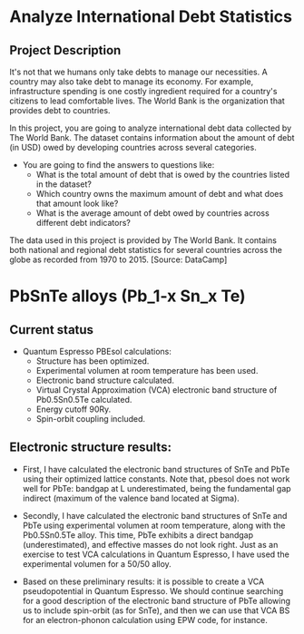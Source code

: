 Analyze International Debt Statistics
==========================

Project Description
--------------

It's not that we humans only take debts to manage our necessities.
A country may also take debt to manage its economy. For example,
 infrastructure spending is one costly ingredient required for a
 country's citizens to lead comfortable lives. The World Bank is the organization that provides debt to countries.

In this project, you are going to analyze international debt data collected by The World Bank. 
The dataset contains information about the amount of debt (in USD) owed by developing countries
 across several categories. 

- You are going to find the answers to questions like:
    - What is the total amount of debt that is owed by the countries listed in the dataset?
    - Which country owns the maximum amount of debt and what does that amount look like?
    - What is the average amount of debt owed by countries across different debt indicators?

The data used in this project is provided by The World Bank. 
It contains both national and regional debt statistics for several countries across the globe as recorded from 1970 to 2015.
[Source: DataCamp]


PbSnTe alloys (Pb_1-x Sn_x Te)
==========================

Current status
--------------

- Quantum Espresso PBEsol calculations:
    - Structure has been optimized.
    - Experimental volumen at room temperature has been used.
    - Electronic band structure calculated.
    - Virtual Crystal Approximation (VCA) electronic band structure of 
      Pb0.5Sn0.5Te calculated. 
    - Energy cutoff 90Ry.
    - Spin-orbit coupling included.

Electronic structure results:
--------------

- First, I have calculated the electronic band structures of SnTe and PbTe using their optimized lattice 
constants. Note that, pbesol does not work well for PbTe: bandgap at L underestimated, 
being the fundamental gap indirect (maximum of the valence band located at Sigma).


- Secondly, I have calculated the electronic band structures of SnTe and PbTe using experimental volumen at 
room temperature, along with the Pb0.5Sn0.5Te alloy. This time, PbTe exhibits a direct bandgap
(underestimated), and effective masses do not look right. Just as an exercise to test VCA calculations in Quantum Espresso,
 I have used the experimental volumen for a 50/50 alloy.



- Based on these preliminary results: it is possible to create a VCA pseudopotential in Quantum Espresso. 
We should continue searching for a good description of the electronic band structure of PbTe allowing us
to include spin-orbit (as for SnTe), and then we can use that VCA BS for an electron-phonon calculation
 using EPW code, for instance.

